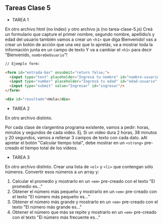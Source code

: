 ## Tareas Clase 5

* TAREA 1

En otro archivo html (no Index) y otro archivo js (no tarea-clase-5.js)
Creá un formulario que capture el primer nombre, segundo nombre, apellido/s y edad del usuario también vamos a crear un `<h1>` que diga Bienvenido! vas a crear un botón de acción que una vez que lo apretás, va a mostrar toda la información junta en un campo de texto Y va a cambiar el `<h1>` para decir "Bienvenido, `nombreDeUsuario`"!


  ```html 
  // Ejemplo form:

  <form id="entrada-bar" onsubmit="return false;">
    <input type="text" placeholder="Ingresá tu nombre" id="nombre-usuario"/>
    <input type="number" placeholder="Ingresá tu edad" id="edad-usuario" />
    <input type="submit" value="Ingresar" id="ingresar"/>
  </form>

  <div id="resultado">Hola</div> 
  ```


* TAREA 2

En otro archivo distinto.

Por cada clase de r/argentina programa existente, vamos a pedir:
horas, minutos y segundos de cada video. Ej. Si un video dura
2 horas, 38 minutos y 20 segundos, vamos a rellenar 3 campos de texto con
cada dato. aAl apretar el botón "Calcular tiempo total", debe mostrar en un
`<strong>` pre-creado el tiempo total de los videos.


* TAREA 3

En otro archivo distinto.
Crear una lista de `<ol>` y `<li>` que contengan sólo números.
Convertir esos números a un array y:
1. Calcular el promedio y mostrarlo en un `<em>` pre-creado con el texto "El promedio es..."
2. Obtener el número más pequeño y mostrarlo en un `<em>` pre-creado con el texto "El número más pequeño es..."
3. Obtener el número más grande y mostrarlo en un `<em>` pre-creado con el texto "El número más grande es..."
4. Obtener el número que más se repite y mostrarlo en un `<em>` pre-creado con el texto "El número más frecuente es..."
